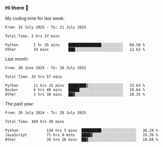 ### Hi there 👋

My coding time for last week:

<!--START_SECTION:week-->

```txt
From: 14 July 2025 - To: 21 July 2025

Total Time: 2 hrs 37 mins

Python       1 hr 35 mins    ███████████████░░░░░░░░░░   60.58 %
Other        19 mins         ███░░░░░░░░░░░░░░░░░░░░░░   12.62 %
```

<!--END_SECTION:week-->

Last month:

<!--START_SECTION:month-->

```txt
From: 20 June 2025 - To: 20 July 2025

Total Time: 33 hrs 57 mins

Python       11 hrs 25 mins  ████████▒░░░░░░░░░░░░░░░░   33.63 %
Docker       6 hrs 40 mins   █████░░░░░░░░░░░░░░░░░░░░   19.64 %
Other        3 hrs 30 mins   ██▓░░░░░░░░░░░░░░░░░░░░░░   10.35 %
```

<!--END_SECTION:month-->

The past year:

<!--START_SECTION:year-->

```txt
From: 20 July 2024 - To: 20 July 2025

Total Time: 369 hrs 30 mins

Python             134 hrs 5 mins  █████████░░░░░░░░░░░░░░░░   36.29 %
JavaScript         71 hrs 9 mins   ████▓░░░░░░░░░░░░░░░░░░░░   19.26 %
Other              39 hrs 26 mins  ██▓░░░░░░░░░░░░░░░░░░░░░░   10.68 %
```

<!--END_SECTION:year-->
